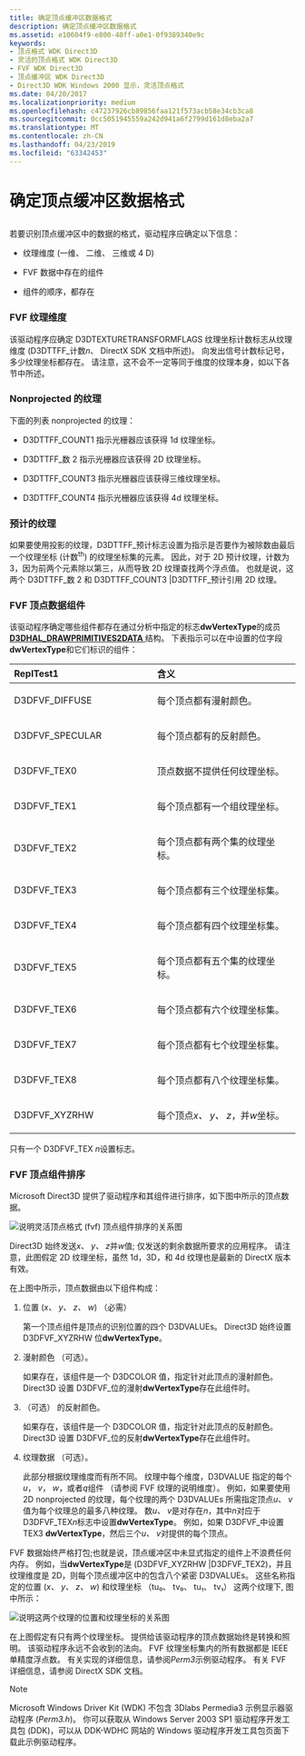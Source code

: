 ```yaml
---
title: 确定顶点缓冲区数据格式
description: 确定顶点缓冲区数据格式
ms.assetid: e10604f9-e800-40ff-a0e1-0f9389340e9c
keywords:
- 顶点格式 WDK Direct3D
- 灵活的顶点格式 WDK Direct3D
- FVF WDK Direct3D
- 顶点缓冲区 WDK Direct3D
- Direct3D WDK Windows 2000 显示，灵活顶点格式
ms.date: 04/20/2017
ms.localizationpriority: medium
ms.openlocfilehash: c47237926cb89856faa121f573acb58e34cb3ca8
ms.sourcegitcommit: 0cc5051945559a242d941a6f2799d161d8eba2a7
ms.translationtype: MT
ms.contentlocale: zh-CN
ms.lasthandoff: 04/23/2019
ms.locfileid: "63342453"
---
```

# <a name="determining-the-vertex-buffer-data-format"></a>确定顶点缓冲区数据格式


## <span id="ddk_determining_the_vertex_buffer_data_format_gg"></span><span id="DDK_DETERMINING_THE_VERTEX_BUFFER_DATA_FORMAT_GG"></span>


若要识别顶点缓冲区中的数据的格式，驱动程序应确定以下信息：

-   纹理维度 (一维、 二维、 三维或 4 D)

-   FVF 数据中存在的组件

-   组件的顺序，都存在

### <a name="span-idfvftexturedimensionspanspan-idfvftexturedimensionspanfvf-texture-dimension"></a><span id="fvf_texture_dimension"></span><span id="FVF_TEXTURE_DIMENSION"></span>FVF 纹理维度

该驱动程序应确定 D3DTEXTURETRANSFORMFLAGS 纹理坐标计数标志从纹理维度 (D3DTTFF\_计数*n*、 DirectX SDK 文档中所述)。 向发出信号计数标记号，多少纹理坐标都存在。 请注意，这不会不一定等同于维度的纹理本身，如以下各节中所述。

### <a name="span-idnonprojectedtexturesspanspan-idnonprojectedtexturesspannonprojected-textures"></a><span id="nonprojected_textures"></span><span id="NONPROJECTED_TEXTURES"></span>Nonprojected 的纹理

下面的列表 nonprojected 的纹理：

-   D3DTTFF\_COUNT1 指示光栅器应该获得 1d 纹理坐标。

-   D3DTTFF\_数 2 指示光栅器应该获得 2D 纹理坐标。

-   D3DTTFF\_COUNT3 指示光栅器应该获得三维纹理坐标。

-   D3DTTFF\_COUNT4 指示光栅器应该获得 4d 纹理坐标。

### <a name="span-idprojectedtexturesspanspan-idprojectedtexturesspanprojected-textures"></a><span id="projected_textures"></span><span id="PROJECTED_TEXTURES"></span>预计的纹理

如果要使用投影的纹理，D3DTTFF\_预计标志设置为指示是否要作为被除数由最后一个纹理坐标 (计数<sup>th</sup>) 的纹理坐标集的元素。 因此，对于 2D 预计纹理，计数为 3，因为前两个元素除以第三，从而导致 2D 纹理查找两个浮点值。 也就是说，这两个 D3DTTFF\_数 2 和 D3DTTFF\_COUNT3 |D3DTTFF\_预计引用 2D 纹理。

### <a name="span-idddkfvfvertexdatacomponentsggspanspan-idddkfvfvertexdatacomponentsggspanfvf-vertex-data-components"></a><span id="ddk_fvf_vertex_data_components_gg"></span><span id="DDK_FVF_VERTEX_DATA_COMPONENTS_GG"></span>FVF 顶点数据组件

该驱动程序确定哪些组件都存在通过分析中指定的标志**dwVertexType**的成员[ **D3DHAL\_DRAWPRIMITIVES2DATA** ](https://msdn.microsoft.com/library/windows/hardware/ff545957)结构。 下表指示可以在中设置的位字段**dwVertexType**和它们标识的组件：

<table>
<colgroup>
<col width="50%" />
<col width="50%" />
</colgroup>
<thead>
<tr class="header">
<th align="left">ReplTest1</th>
<th align="left">含义</th>
</tr>
</thead>
<tbody>
<tr class="odd">
<td align="left"><p>D3DFVF_DIFFUSE</p></td>
<td align="left"><p>每个顶点都有漫射颜色。</p></td>
</tr>
<tr class="even">
<td align="left"><p>D3DFVF_SPECULAR</p></td>
<td align="left"><p>每个顶点都有的反射颜色。</p></td>
</tr>
<tr class="odd">
<td align="left"><p>D3DFVF_TEX0</p></td>
<td align="left"><p>顶点数据不提供任何纹理坐标。</p></td>
</tr>
<tr class="even">
<td align="left"><p>D3DFVF_TEX1</p></td>
<td align="left"><p>每个顶点都有一个组纹理坐标。</p></td>
</tr>
<tr class="odd">
<td align="left"><p>D3DFVF_TEX2</p></td>
<td align="left"><p>每个顶点都有两个集的纹理坐标。</p></td>
</tr>
<tr class="even">
<td align="left"><p>D3DFVF_TEX3</p></td>
<td align="left"><p>每个顶点都有三个纹理坐标集。</p></td>
</tr>
<tr class="odd">
<td align="left"><p>D3DFVF_TEX4</p></td>
<td align="left"><p>每个顶点都有四个纹理坐标集。</p></td>
</tr>
<tr class="even">
<td align="left"><p>D3DFVF_TEX5</p></td>
<td align="left"><p>每个顶点都有五个集的纹理坐标。</p></td>
</tr>
<tr class="odd">
<td align="left"><p>D3DFVF_TEX6</p></td>
<td align="left"><p>每个顶点都有六个纹理坐标集。</p></td>
</tr>
<tr class="even">
<td align="left"><p>D3DFVF_TEX7</p></td>
<td align="left"><p>每个顶点都有七个纹理坐标集。</p></td>
</tr>
<tr class="odd">
<td align="left"><p>D3DFVF_TEX8</p></td>
<td align="left"><p>每个顶点都有八个纹理坐标集。</p></td>
</tr>
<tr class="even">
<td align="left"><p>D3DFVF_XYZRHW</p></td>
<td align="left"><p>每个顶点<em>x、 y、 z</em>，并<em>w</em>坐标。</p></td>
</tr>
</tbody>
</table>

 

只有一个 D3DFVF\_TEX *n*设置标志。

### <a name="span-idddkfvfvertexcomponentorderingggspanspan-idddkfvfvertexcomponentorderingggspanfvf-vertex-component-ordering"></a><span id="ddk_fvf_vertex_component_ordering_gg"></span><span id="DDK_FVF_VERTEX_COMPONENT_ORDERING_GG"></span>FVF 顶点组件排序

Microsoft Direct3D 提供了驱动程序和其组件进行排序，如下图中所示的顶点数据。

![说明灵活顶点格式 (fvf) 顶点组件排序的关系图](images/fvf.png)

Direct3D 始终发送*x、 y、 z*并*w*值; 仅发送的剩余数据所要求的应用程序。 请注意，此图假定 2D 纹理坐标，虽然 1d，3D，和 4d 纹理也是最新的 DirectX 版本有效。

在上图中所示，顶点数据由以下组件构成：

1.  位置 (*x、 y、 z、 w*) （必需）

    第一个顶点组件是顶点的识别位置的四个 D3DVALUEs。 Direct3D 始终设置 D3DFVF\_XYZRHW 位**dwVertexType**。

2.  漫射颜色 （可选）。

    如果存在，该组件是一个 D3DCOLOR 值，指定针对此顶点的漫射颜色。 Direct3D 设置 D3DFVF\_位的漫射**dwVertexType**存在此组件时。

3.  （可选） 的反射颜色。

    如果存在，该组件是一个 D3DCOLOR 值，指定针对此顶点的反射颜色。 Direct3D 设置 D3DFVF\_位的反射**dwVertexType**存在此组件时。

4.  纹理数据 （可选）。

    此部分根据纹理维度而有所不同。 纹理中每个维度，D3DVALUE 指定的每个*u*， *v*， *w*，或者*q*组件 （请参阅 FVF 纹理的说明维度）。 例如，如果要使用 2D nonprojected 的纹理，每个纹理的两个 D3DVALUEs 所需指定顶点*u、 v*值为每个纹理总的最多八种纹理。 数*u、 v*是对存在*n*，其中*n*对应于 D3DFVF\_TEX*n*标志中设置**dwVertexType**。 例如，如果 D3DFVF\_中设置 TEX3 **dwVertexType**，然后三个*u、 v*对提供的每个顶点。

FVF 数据始终严格打包;也就是说，顶点缓冲区中未显式指定的组件上不浪费任何内存。 例如，当**dwVertexType**是 (D3DFVF\_XYZRHW |D3DFVF\_TEX2)，并且纹理维度是 2D，则每个顶点缓冲区中的包含八个紧密 D3DVALUEs。 这些名称指定的位置 (*x、 y、 z、 w*) 和纹理坐标 （tu₀、 tv₀、 tu₁、 tv₁） 这两个纹理下, 图中所示：

![说明这两个纹理的位置和纹理坐标的关系图](images/vbuf.png)

在上图假定有只有两个纹理坐标。 提供给该驱动程序的顶点数据始终是转换和照明。 该驱动程序永远不会收到的法向。 FVF 纹理坐标集内的所有数据都是 IEEE 单精度浮点数。 有关实现的详细信息，请参阅*Perm3*示例驱动程序。 有关 FVF 详细信息，请参阅 DirectX SDK 文档。

> [!NOTE] 
> Microsoft Windows Driver Kit (WDK) 不包含 3Dlabs Permedia3 示例显示器驱动程序 (*Perm3.h*)。 你可以获取从 Windows Server 2003 SP1 驱动程序开发工具包 (DDK)，可以从 DDK-WDHC 网站的 Windows 驱动程序开发工具包页面下载此示例驱动程序。
